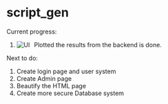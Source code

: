 # script_gen

Current progress:
1. Plotted the results from the backend is done. 
<img src="https://github.com/u0-blip/script_gen/raw/master/images/Screenshot%20(8).PNG"
     alt="UI"
     style="float: left; margin-right: 10px;" />

Next to do:
1. Create login page and user system
2. Create Admin page
3. Beautify the HTML page
4. Create more secure Database system

